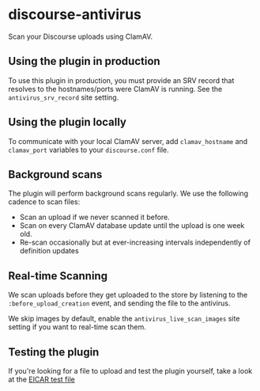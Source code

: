 # discourse-antivirus

Scan your Discourse uploads using ClamAV.

## Using the plugin in production

To use this plugin in production, you must provide an SRV record that resolves to the hostnames/ports were ClamAV is running. See the `antivirus_srv_record` site setting.

## Using the plugin locally

To communicate with your local ClamAV server, add `clamav_hostname` and `clamav_port` variables to your `discourse.conf` file.

## Background scans

The plugin will perform background scans regularly. We use the following cadence to scan files: 

- Scan an upload if we never scanned it before.
- Scan on every ClamAV database update until the upload is one week old.
- Re-scan occasionally but at ever-increasing intervals independently of definition updates

## Real-time Scanning

We scan uploads before they get uploaded to the store by listening to the `:before_upload_creation` event, and sending the file to the antivirus. 

We skip images by default, enable the `antivirus_live_scan_images` site setting if you want to real-time scan them.

## Testing the plugin

If you're looking for a file to upload and test the plugin yourself, take a look at the [EICAR test file](https://en.wikipedia.org/wiki/EICAR_test_file)